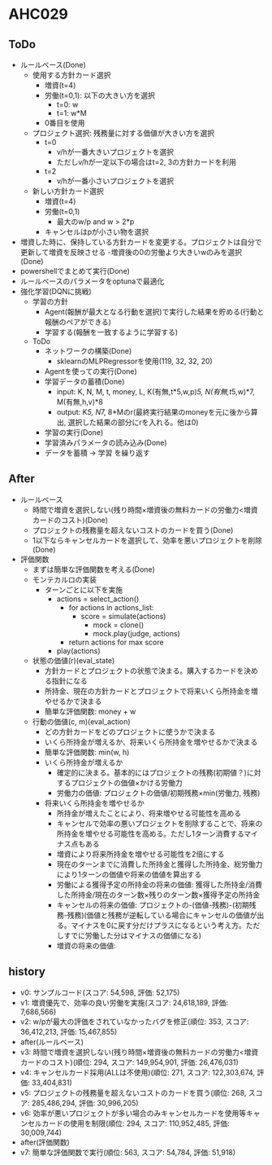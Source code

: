 # AHC029

## ToDo

- ルールベース(Done)
  - 使用する方針カード選択
    - 増資(t=4)
    - 労働(t=0,1): 以下の大きい方を選択
      - t=0: w
      - t=1: w*M
    - 0番目を使用
  - プロジェクト選択: 残務量に対する価値が大きい方を選択
    - t=0
      - v/hが一番大きいプロジェクトを選択
      - ただしv/hが一定以下の場合はt=2, 3の方針カードを利用
    - t=2
      - v/hが一番小さいプロジェクトを選択
  - 新しい方針カード選択
    - 増資(t=4)
    - 労働(t=0,1)
      - 最大のw/p and w > 2*p
    - キャンセルはpが小さい物を選択
- 増資した時に、保持している方針カードを変更する。プロジェクトは自分で更新して増資を反映させる
-増資後の0の労働より大きいwのみを選択(Done)
- powershellでまとめて実行(Done)
- ルールベースのパラメータをoptunaで最適化
- 強化学習(DQNに挑戦)
  - 学習の方針
    - Agent(報酬が最大となる行動を選択)で実行した結果を貯める(行動と報酬のペアができる)
    - 学習する(報酬を一致するように学習する)
  - ToDo
    - ネットワークの構築(Done)
      - sklearnのMLPRegressorを使用(119, 32, 32, 20)
    - Agentを使っての実行(Done)
    - 学習データの蓄積(Done)
      - input: K, N, M, t, money, L, K(有無,t*5,w,p)*5, N(有無,t*5,w)*7, M(有無,h,v)*8
      - output: K*5, N*7, 8*Mのr(最終実行結果のmoneyを元に後から算出, 選択した結果の部分にrを入れる。他は0)
    - 学習の実行(Done)
    - 学習済みパラメータの読み込み(Done)
    - データを蓄積 -> 学習 を繰り返す

## After

- ルールベース
  - 時間で増資を選択しない(残り時間×増資後の無料カードの労働力<増資カードのコスト)(Done)
  - プロジェクトの残務量を超えないコストのカードを買う(Done)
  - 1以下ならキャンセルカードを選択して、効率を悪いプロジェクトを削除(Done)
- 評価関数
  - まずは簡単な評価関数を考える(Done)
  - モンテカルロの実装
    - ターンごとに以下を実施
      - actions = select_action()
        - for actions in actions_list:
          - score = simulate(actions)
            - mock = clone()
            - mock.play(judge, actions)
        - return actions for max score
      - play(actions)
  - 状態の価値(r)(eval_state)
    - 方針カードとプロジェクトの状態で決まる。購入するカードを決める指針になる
    - 所持金、現在の方針カードとプロジェクトで将来いくら所持金を増やせるかで決まる
    - 簡単な評価関数: money + w
  - 行動の価値(c, m)(eval_action)
    - どの方針カードをどのプロジェクトに使うかで決まる
    - いくら所持金が増えるか、将来いくら所持金を増やせるかで決まる
    - 簡単な評価関数: min(w, h)
    - いくら所持金が増えるか
      - 確定的に決まる。基本的にはプロジェクトの残務(初期値？)に対するプロジェクトの価値×かける労働力
      - 労働力の価値: プロジェクトの価値/初期残務×min(労働力, 残務)
    - 将来いくら所持金を増やせるか
      - 所持金が増えたことにより、将来増やせる可能性を高める
      - キャンセルで効率の悪いプロジェクトを削除することで、将来の所持金を増やせる可能性を高める。ただし1ターン消費するマイナス点もある
      - 増資により将来所持金を増やせる可能性を2倍にする
      - 現在のターンまでに消費した所持金と獲得した所持金、総労働力により1ターンの価値や将来の価値を算出する
      - 労働による獲得予定の所持金の将来の価値: 獲得した所持金/消費した所持金/現在のターン数×残りのターン数×獲得予定の所持金
      - キャンセルの将来の価値: プロジェクトの-(価値-残務)-(初期残務-残務)(価値と残務が逆転している場合にキャンセルの価値が出る。マイナスを0に戻す分だけプラスになるという考え方。ただしすでに労働した分はマイナスの価値になる)
      - 増資の将来の価値: 

## history

- v0: サンプルコード(スコア: 54,598, 評価: 52,175)
- v1: 増資優先で、効率の良い労働を実施(スコア: 24,618,189, 評価: 7,686,566)
- v2: w/pが最大の評価をされていなかったバグを修正(順位: 353, スコア: 36,412,213, 評価: 15,467,855)
- after(ルールベース)
- v3: 時間で増資を選択しない(残り時間×増資後の無料カードの労働力<増資カードのコスト)(順位: 294, スコア: 149,954,901, 評価: 26,476,031)
- v4: キャンセルカード採用(ALLは不使用)(順位: 271, スコア: 122,303,674, 評価: 33,404,831)
- v5: プロジェクトの残務量を超えないコストのカードを買う(順位: 268, スコア: 285,486,294, 評価: 30,996,205)
- v6: 効率が悪いプロジェクトが多い場合のみキャンセルカードを使用等キャンセルカードの使用を制限(順位: 294, スコア: 110,952,485, 評価: 30,009,744)
- after(評価関数)
- v7: 簡単な評価関数で実行(順位: 563, スコア: 54,784, 評価: 51,918)
